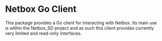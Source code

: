 # Netbox Go Client

This package provides a Go client for interacting with Netbox. Its main use is within the Netbox_SD project and as such
this client provides currently very limited and read-only interfaces.
